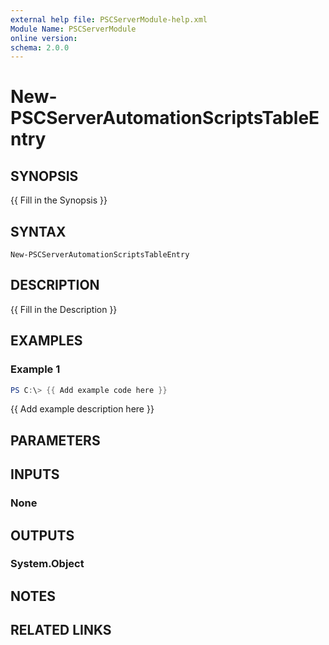 ```yaml
---
external help file: PSCServerModule-help.xml
Module Name: PSCServerModule
online version:
schema: 2.0.0
---
```


# New-PSCServerAutomationScriptsTableEntry

## SYNOPSIS
{{ Fill in the Synopsis }}

## SYNTAX

```
New-PSCServerAutomationScriptsTableEntry
```

## DESCRIPTION
{{ Fill in the Description }}

## EXAMPLES

### Example 1
```powershell
PS C:\> {{ Add example code here }}
```

{{ Add example description here }}

## PARAMETERS

## INPUTS

### None

## OUTPUTS

### System.Object
## NOTES

## RELATED LINKS
